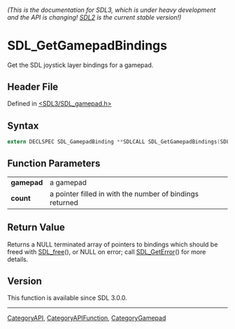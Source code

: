 ###### (This is the documentation for SDL3, which is under heavy development and the API is changing! [SDL2](https://wiki.libsdl.org/SDL2/) is the current stable version!)
# SDL_GetGamepadBindings

Get the SDL joystick layer bindings for a gamepad.

## Header File

Defined in [<SDL3/SDL_gamepad.h>](https://github.com/libsdl-org/SDL/blob/main/include/SDL3/SDL_gamepad.h)

## Syntax

```c
extern DECLSPEC SDL_GamepadBinding **SDLCALL SDL_GetGamepadBindings(SDL_Gamepad *gamepad, int *count);

```

## Function Parameters

|                 |                                                          |
| --------------- | -------------------------------------------------------- |
| **gamepad**     | a gamepad                                                |
| **count**       | a pointer filled in with the number of bindings returned |

## Return Value

Returns a NULL terminated array of pointers to bindings which should be
freed with [SDL_free](SDL_free)(), or NULL on error; call
[SDL_GetError](SDL_GetError)() for more details.

## Version

This function is available since SDL 3.0.0.

----
[CategoryAPI](CategoryAPI), [CategoryAPIFunction](CategoryAPIFunction), [CategoryGamepad](CategoryGamepad)

